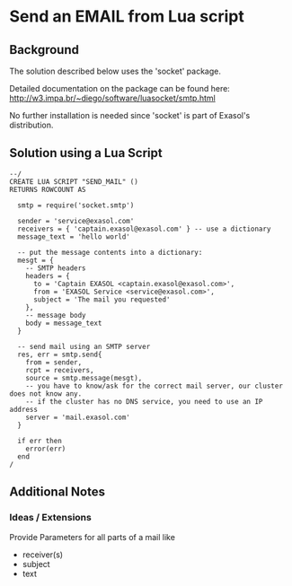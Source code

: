 # Send an EMAIL from Lua script 
## Background

The solution described below uses the 'socket' package.

Detailed documentation on the package can be found here: <http://w3.impa.br/~diego/software/luasocket/smtp.html>

No further installation is needed since 'socket' is part of Exasol's distribution. 

## Solution using a Lua Script


```"code
--/
CREATE LUA SCRIPT "SEND_MAIL" ()
RETURNS ROWCOUNT AS

  smtp = require('socket.smtp')

  sender = 'service@exasol.com'
  receivers = { 'captain.exasol@exasol.com' } -- use a dictionary
  message_text = 'hello world'
	
  -- put the message contents into a dictionary:  
  mesgt = {
    -- SMTP headers
    headers = {
      to = 'Captain EXASOL <captain.exasol@exasol.com>',
      from = 'EXASOL Service <service@exasol.com>',
      subject = 'The mail you requested'
    },
    -- message body
    body = message_text
  }
	
  -- send mail using an SMTP server
  res, err = smtp.send{
    from = sender,
    rcpt = receivers, 
    source = smtp.message(mesgt),
    -- you have to know/ask for the correct mail server, our cluster does not know any.
    -- if the cluster has no DNS service, you need to use an IP address
    server = 'mail.exasol.com'
  }

  if err then
    error(err)
  end
/
```
## Additional Notes

### Ideas / Extensions

Provide Parameters for all parts of a mail like

* receiver(s)
* subject
* text
